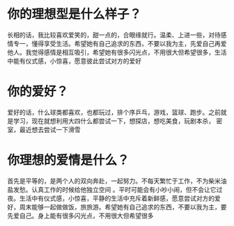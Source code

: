 #  你的理想型是什么样子？

长相的话，我比较喜欢爱笑的，甜一点的，合眼缘就行。温柔、上进一些，对待感情专一，懂得享受生活。希望她有自己追求的东西，不要以我为主，先爱自己再爱他人。我觉得感情是相互吸引，希望她有很多闪光点，不用很大但希望很多，生活中能有仪式感，小惊喜，愿意彼此尝试对方的爱好





# 你的爱好？

爱好的话，什么球类都喜欢，也都玩过，排个序乒乓，游戏，篮球、跑步。之前就是学习，现在就想利用大四什么都尝试一下，想探店，想吃美食，玩剧本杀， 密室，最近想去尝试一下滑雪



# 你理想的爱情是什么？

首先是平等的，是两个人的双向奔赴，一起努力。不每天繁忙于工作，不为柴米油盐发愁。认真工作的时候给他独立空间 。平时可能会有小吵小闹，但不会让它过夜。生活中有仪式感，小惊喜，平静的生活中充斥着新鲜感，愿意尝试对方的爱好，周末能够一起做做饭，旅旅游。希望她有自己追求的东西，不要以我为主，要先爱自己。身上能有很多闪光点，不用很大但希望很多